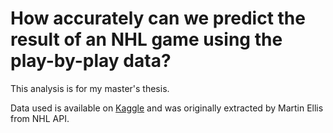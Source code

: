 # How accurately can we predict the result of an NHL game using the play-by-play data?

This analysis is for my master's thesis.

Data used is available on [Kaggle](https://www.kaggle.com/martinellis/nhl-game-data) and was originally extracted by Martin Ellis from NHL API. 
